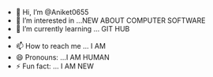 - 👋 Hi, I’m @Aniket0655
- 👀 I’m interested in ...NEW ABOUT COMPUTER SOFTWARE 
- 🌱 I’m currently learning ... GIT HUB 
-
- 📫 How to reach me ... I AM 
- 😄 Pronouns: ...I AM HUMAN
- ⚡ Fun fact: ... I AM NEW

<!---
Aniket0655/Aniket0655 is a ✨ special ✨ repository because its `README.md` (this file) appears on your GitHub profile.
You can click the Preview link to take a look at your changes.
--->
